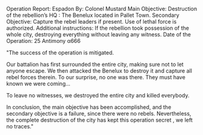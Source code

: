 Operation Report: Espadon
By: Colonel Mustard
Main Objective: Destruction of the rebellion’s HQ : The Benelux located in Pallet Town. 
Secondary Objective: Capture the rebel leaders if present. Use of lethal force is authorized.
Additional instructions: If the rebellion took possession of the whole city, destroying everything without leaving any witness.
Date of the Operation: 25 Antimony α666

"The success of the operation is mitigated.

Our battalion has first surrounded the entire city, making sure not to let anyone escape. We then attacked the Benelux to destroy it and capture all rebel forces therein. To our surprise, no one was there. They must have known we were coming…

To leave no witnesses, we destroyed the entire city and killed everybody.

In conclusion, the main objective has been accomplished, and the secondary objective is a failure, since there were no rebels. Nevertheless, the complete destruction of the city has kept this operation secret , we left no traces."
